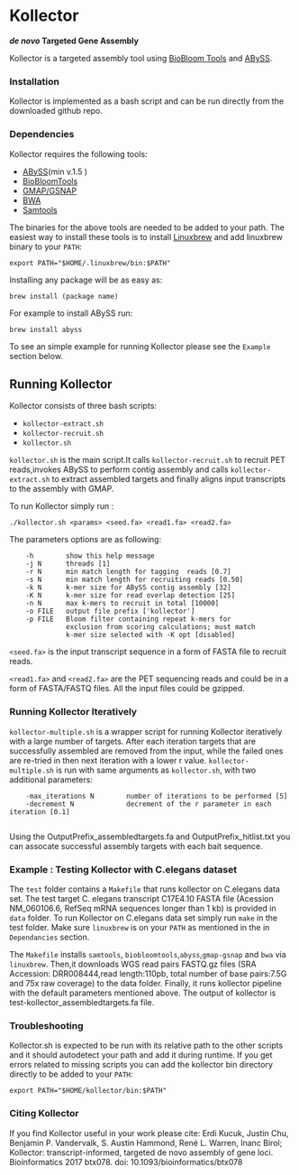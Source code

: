 # Kollector

**_de novo_ Targeted Gene Assembly**

Kollector is a targeted assembly tool using [BioBloom Tools](http://www.bcgsc.ca/platform/bioinfo/software/biobloomtools) and [ABySS](http://www.bcgsc.ca/platform/bioinfo/software/abyss).


### Installation

Kollector is implemented as a bash script and can be run directly from the downloaded github repo.

### Dependencies 

Kollector requires the following tools:

* [ABySS](http://www.bcgsc.ca/platform/bioinfo/software/abyss)(min v.1.5 )
* [BioBloomTools](http://www.bcgsc.ca/platform/bioinfo/software/biobloomtools)
* [GMAP/GSNAP](http://research-pub.gene.com/gmap)
* [BWA](http://bio-bwa.sourceforge.net)
* [Samtools](http://www.htslib.org/)

The binaries for the above tools are needed to be added to your path. The easiest way to install these tools is to install [Linuxbrew](http://linuxbrew.sh/) and add linuxbrew binary to your `PATH`:

```{bash}
export PATH="$HOME/.linuxbrew/bin:$PATH"
```

Installing any package will be as easy as:

```{bash}
brew install (package name)
```
For example to install ABySS run:

```{bash}
brew install abyss
```

To see an simple example for running Kollector please see the `Example` section below.

## Running Kollector

Kollector consists of three bash scripts:

* `kollector-extract.sh`
* `kollector-recruit.sh`
* `kollector.sh`

`kollector.sh` is the main script.It calls `kollector-recruit.sh` to recruit PET reads,invokes ABySS to perform contig assembly and calls `kollector-extract.sh` to extract assembled targets and finally aligns input transcripts to the assembly with GMAP.

To run Kollector simply run :

`./kollector.sh <params> <seed.fa> <read1.fa> <read2.fa>`


The parameters options are as following:

```{r} 
    -h        show this help message
    -j N      threads [1]
    -r N      min match length for tagging  reads [0.7]
    -s N      min match length for recruiting reads [0.50]
    -k N      k-mer size for ABySS contig assembly [32]
    -K N      k-mer size for read overlap detection [25]
    -n N      max k-mers to recruit in total [10000]
    -o FILE   output file prefix ['kollector']
    -p FILE   Bloom filter containing repeat k-mers for
              exclusion from scoring calculations; must match
              k-mer size selected with -K opt [disabled]
```


 `<seed.fa>` is the input transcript sequence in a form of FASTA file to recruit reads.
 
 `<read1.fa>` and `<read2.fa>` are the PET sequencing reads and could be in a form of FASTA/FASTQ files.
All the input files could be gzipped.
### Running Kollector Iteratively 
`kollector-multiple.sh` is a wrapper script for running Kollector iteratively with a large number of targets. After each iteration targets that are successfully assembled are removed from the input, while the failed ones are re-tried in then next iteration with a lower r value. `kollector-multiple.sh` is run with same arguments as `kollector.sh`, with two additional parameters:
```{r} 
    -max_iterations N        number of iterations to be performed [5]
    -decrement N             decrement of the r parameter in each iteration [0.1]
  
```
Using the OutputPrefix_assembledtargets.fa and OutputPrefix_hitlist.txt you can assocate 
successful assembly targets with each bait sequence.

### Example : Testing Kollector with C.elegans dataset

The `test` folder contains a `Makefile` that runs kollector on C.elegans data set.
The test target  C. elegans transcript C17E4.10 FASTA file (Acession NM_060106.6, RefSeq mRNA sequences longer than 1 kb) is provided in `data` folder.
To run Kollector on C.elegans data set simply run `make` in the test folder. Make sure `linuxbrew` 
is on your `PATH` as mentioned in the in `Dependancies` section.

The `Makefile` installs `samtools`,  `biobloomtools`,`abyss`,`gmap-gsnap` and `bwa` via `linuxbrew`.
Then,it downloads WGS read pairs FASTQ.gz files (SRA Accession: DRR008444,read length:110pb, total number of base pairs:7.5G and 75x raw coverage) to the data folder.
Finally, it runs kollector pipeline with the default parameters mentioned above. The output of kollector is test-kollector_assembledtargets.fa file. 

### Troubleshooting

Kollector.sh is expected to be run with its relative path to the other scripts and it 
should autodetect your path and add it during runtime. If you get errors related to 
missing scripts you can add the kollector bin directory directly to be added to your `PATH`:
```{bash}
export PATH="$HOME/kollector/bin:$PATH"
```

### Citing Kollector
If you find Kollector useful in your work please cite:
Erdi Kucuk, Justin Chu, Benjamin P. Vandervalk, S. Austin Hammond, René L. Warren, Inanc Birol; Kollector: transcript-informed, targeted de novo assembly of gene loci. Bioinformatics 2017 btx078. doi: 10.1093/bioinformatics/btx078
